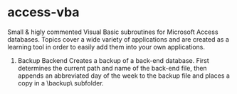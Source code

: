access-vba
==========

Small & higly commented Visual Basic subroutines for Microsoft Access databases. Topics cover a wide variety of applications and are created as a learning tool in order to easily add them into your own applications.

1. Backup Backend
Creates a backup of a back-end database. First determines the current path and name of the back-end file, then appends an abbreviated day of the week to the backup file and places a copy in a \backup\ subfolder.


